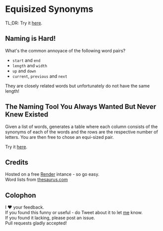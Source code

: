 # Equisized Synonyms

TL;DR: Try it [here](https://equisized-synonyms-1.onrender.com/).

## Naming is Hard!

What's the common annoyace of the following word pairs?

- `start` and `end`
- `length` and `width`
- `up` and `down`
- `current`, `previous` and `next`

They are closely related words but unfortunately do not have the same length!

## The Naming Tool You Always Wanted But Never Knew Existed
Given a list of words, generates a table where each column consists of the synonyms of each of the words and the rows are the respective number of letters.  You are then free to chose an equi-sized pair.

Try it [here](https://equisized-synonyms-1.onrender.com/).

## Credits
Hosted on a free [Render](https://render.com) intance - so go easy.  
Word lists from [thesaurus.com](https://thesaurus.com)


## Colophon
I ❤️ your feedback.  
If you found this funny or useful - do Tweet about it to let [me](https://twitter.com/vordemolt1) know.  
If you found it lacking, please post an issue.  
Pull requests gladly accepted!
